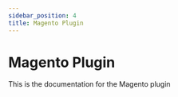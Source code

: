 ```yaml
---
sidebar_position: 4
title: Magento Plugin
---
```


# Magento Plugin

This is the documentation for the Magento plugin
